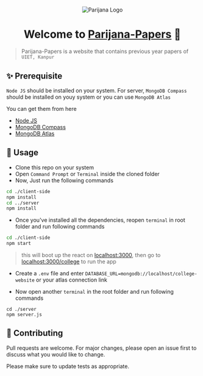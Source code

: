 #  
<p align="center">
<img src="https://user-images.githubusercontent.com/55861951/116801406-51d63880-ab27-11eb-92c8-e79e1605a236.png" alt="Parijana Logo" >
</p>
<h1 align="center">Welcome to <a href="https://parijana.herokuapp.com/college" >Parijana-Papers</a> 👋 </h1>

> Parijana-Papers is a website that contains previous year papers of `UIET, Kanpur`

## ✨ Prerequisite
`Node JS` should be installed on your system.
For server, `MongoDB Compass` should be installed on youy system or you can use `MongoDB Atlas`

You can get them from here
- [Node JS](https://nodejs.org/en/)
- [MongoDB Compass](https://fastdl.mongodb.org/windows/mongodb-windows-x86_64-4.4.5-signed.msi)
- [MongoDB Atlas](https://www.mongodb.com/cloud/atlas)


## 🚀 Usage
- Clone this repo on your system 
- Open `Command Prompt` or `Terminal` inside the cloned folder
- Now, Just run the following commands
```sh
cd ./client-side
npm install
cd ../server
npm install
```
- Once you've installed all the dependencies, reopen `terminal` in root folder and run following commands
```sh
cd ./client-side
npm start
```
> this will boot up the react on [localhost:3000](http://localhost:3000), then go to  [localhost:3000/college](http://localhost:3000/college) to run the app

- Create a `.env` file and enter `DATABASE_URL=mongodb://localhost/college-website` or your atlas connection link

- Now open another `terminal` in the root folder and run following commands
```
cd ./server
npm server.js
```

## 🤝 Contributing
Pull requests are welcome. For major changes, please open an issue first to discuss what you would like to change.

Please make sure to update tests as appropriate.
